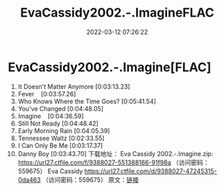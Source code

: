 ﻿---
title: EvaCassidy2002.-.ImagineFLAC
date: 2022-03-12 07:26:22
categories: 外语音乐
tags: 外语音乐
---
# EvaCassidy2002.-.Imagine[FLAC]

01. It Doesn't Matter Anymore
[0:03:13.23]
02. Fever    [0:03:57.26]
03. Who Knows Where the Time Goes?
[0:05:41.54]
04. You've Changed
[0:04:48.05]
05. Imagine    [0:04:36.59]
06. Still Not Ready
[0:04:48.42]
07. Early Morning Rain
[0:04:05.39]
08. Tennessee Waltz
[0:02:33.55]
09. I Can Only Be Me
[0:03:17.37]
10. Danny Boy
[0:03:43.70]
下载地址：
Eva Cassidy 2002.-.Imagine.zip: https://url27.ctfile.com/f/9388027-551388166-91f98a
（访问密码：559675）
Eva Cassidy
https://url27.ctfile.com/d/9388027-47245315-0da463
（访问密码：559675）
原文：[链接](https://blog.sina.com.cn/s/blog_1647c7e7601030w5o.html)